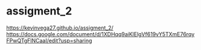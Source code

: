 # assigment_2
https://kevinvega27.github.io/assigment_2/
https://docs.google.com/document/d/1XDHqq9aiKlElgVf619vY5TXmE76rqyFPwQTgFlNCaaI/edit?usp=sharing
